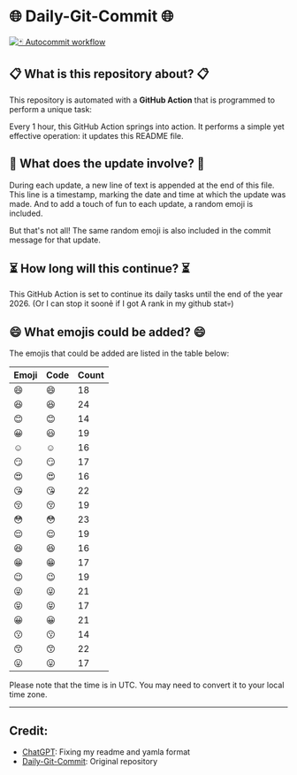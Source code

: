 # 🌐 Daily-Git-Commit 🌐

[![🃏 Autocommit workflow](https://github.com/kleqing/git-auto-commit/actions/workflows/main.yaml/badge.svg?event=check_run)](https://github.com/kleqing/git-auto-commit/actions/workflows/main.yaml)

## 📋 What is this repository about? 📋

This repository is automated with a **GitHub Action** that is programmed to perform a unique task:

Every 1 hour, this GitHub Action springs into action. It performs a simple yet effective operation: it updates this README file.

## 🔄 What does the update involve? 🔄

During each update, a new line of text is appended at the end of this file. This line is a timestamp, marking the date and time at which the update was made. And to add a touch of fun to each update, a random emoji is included.

But that's not all! The same random emoji is also included in the commit message for that update.

## ⏳ How long will this continue? ⏳

This GitHub Action is set to continue its daily tasks until the end of the year 2026. (Or I can stop it soonẻ if I got A rank in my github stat💀)

## 😄 What emojis could be added? 😄

The emojis that could be added are listed in the table below:

| Emoji | Code | Count |
| --- | --- | --- |
| 😄 | :smile: | 18 |
| 😆 | :laughing: | 24 |
| 😊 | :blush: | 14 |
| 😀 | :smiley: | 19 |
| ☺️ | :relaxed: | 16 |
| 😏 | :smirk: | 17 |
| 😍 | :heart_eyes: | 16 |
| 😘 | :kissing_heart: | 22 |
| 😚 | :kissing_closed_eyes: | 19 |
| 😳 | :flushed: | 23 |
| 😌 | :relieved: | 19 |
| 😆 | :satisfied: | 16 |
| 😁 | :grin: | 17 |
| 😉 | :wink: | 19 |
| 😜 | :stuck_out_tongue_winking_eye: | 21 |
| 😝 | :stuck_out_tongue_closed_eyes: | 17 |
| 😀 | :grinning: | 21 |
| 😗 | :kissing: | 14 |
| 😙 | :kissing_smiling_eyes: | 22 |
| 😛 | :stuck_out_tongue: | 17 |

Please note that the time is in UTC. You may need to convert it to your local time zone.

---

## Credit:

- [ChatGPT](chatgpt.com): Fixing my readme and yamla format
- [Daily-Git-Commit](https://github.com/diegomarty/daily-git-commit): Original repository

